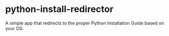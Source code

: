 python-install-redirector
=========================

A simple app that redirects to the proper Python Installation Guide based on your OS.